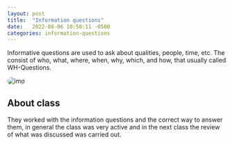 ```yaml
---
layout: post
title:  "Information questions"
date:   2022-08-06 10:50:11 -0500
categories: information-questions
---
```

Informative questions are used to ask about qualities, people, time, etc. The consist of who, what, where, when, why, which, and how, that usually called WH-Questions.

<!-- Las preguntas informativas se utilizan para preguntar sobre cualidades, personas, tiempo, etc. Consisten en quién, qué, dónde, cuándo, por qué, cuál y cómo, que generalmente se denominan preguntas WH. -->

<div class="parent">
    <div class="img-container">
        <img src="https://1.bp.blogspot.com/-hhTi8cWla0I/WK5kk-yaGcI/AAAAAAAAMeA/famNrxDuGCQMayHbbszS91-sqroFUoq2ACLcB/s1600/4.png"
            alt="img"  style="border-radius: 10px;">
    </div>
        <!-- <div class="img-container">
            <img src="http://2.bp.blogspot.com/-9BC7XO1KgJs/VN0Vcb6KceI/AAAAAAAABbk/vbP8ip7-qx0/s1600/what-who-where.jpg"
                alt="img">
        </div> -->
</div>
<!-- <div class="img-container">
    <img src="https://mbalzav26.github.io/images/primera-class.jpeg" alt="img">
</div> -->


## About class
<!-- ![](/assets/) -->
<!-- ![img2](https://mbalzav26.github.io/images/primera-class.jpeg) -->
They worked with the information questions and the correct way to answer them, in general the class was very active and in the next class the review of what was discussed was carried out.

<!-- se trabajo con las information questions y la manera correcta de como responder a ellas, por lo general la clase estuvo muy activa y en la siguiente clase se realizo repaso de lo tratado. -->
